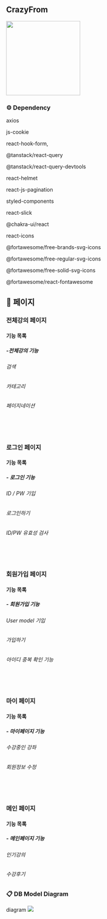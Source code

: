 ## CrazyFrom
<img width="200px" src="https://cdn.discordapp.com/attachments/1081104144535920651/1098527752845537380/logo2.png"/>


### ⚙️ Dependency

axios

js-cookie

react-hook-form,

@tanstack/react-query

@tanstack/react-query-devtools

react-helmet

react-js-pagination

styled-components

react-slick

@chakra-ui/react

react-icons

@fortawesome/free-brands-svg-icons

@fortawesome/free-regular-svg-icons

@fortawesome/free-solid-svg-icons

@fortawesome/react-fontawesome



## 📄 페이지

### 전체강의 페이지
 
 


#### 기능 목록
##### -전체강의 기능 
 ###### 검색 
 ###### 카테고리
 ###### 페이지네이션
 
 
 <br/><br/>
### 로그인 페이지


#### 기능 목록
##### - 로그인 기능
 ###### ID / PW 기입
 ###### 로그인하기
 ###### ID/PW 유효성 검사
 
 
 <br/><br/>
  ### 회원가입 페이지


#### 기능 목록
##### - 회원가입 기능
 ###### User model 기입
 ###### 가입하기
 ###### 아이디 중복 확인 기능
 
 
 <br/><br/>
  ### 마이 페이지


#### 기능 목록
##### - 마이페이지 기능
 ###### 수강중인 강좌
 ###### 회원정보 수정
 
 
 <br/><br/>
  ### 메인 페이지


#### 기능 목록
##### - 메인페이지 기능
 ###### 인기강의
 ###### 수강후기

 
 

 


### 📋 DB Model Diagram
diagram
<img src="https://media.discordapp.net/attachments/1078553548494741584/1098495585067225179/DB_.png?width=1693&height=865"/>

